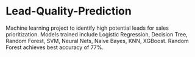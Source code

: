 # Lead-Quality-Prediction
Machine learning project to identify high potential leads for sales prioritization. Models trained include Logistic Regression, Decision Tree, Random Forest, SVM, Neural Nets, Naive Bayes, KNN, XGBoost. Random Forest achieves best accuracy of 77%.
